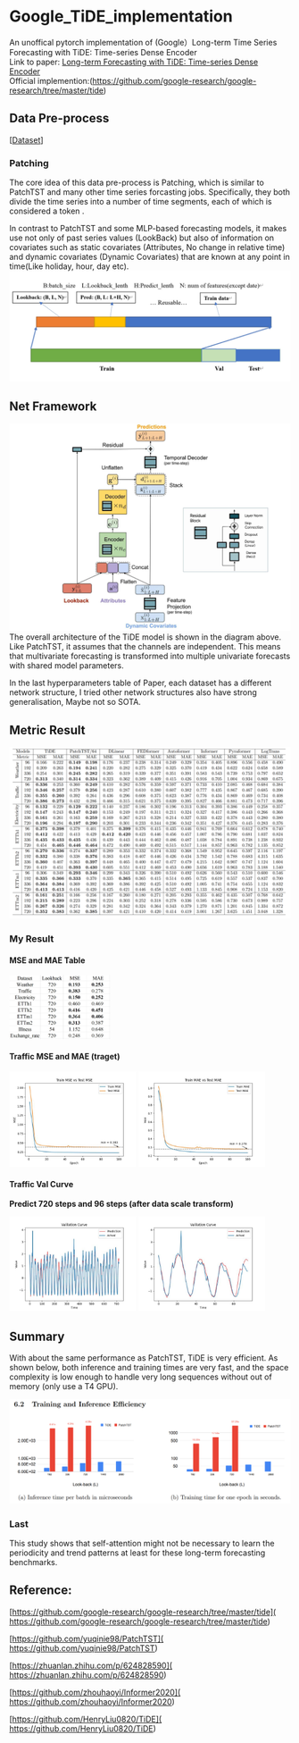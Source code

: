 # Google_TiDE_implementation
An unoffical pytorch implementation of (Google）Long-term Time Series Forecasting with TiDE: Time-series Dense Encoder \
Link to paper: [Long-term Forecasting with TiDE: Time-series Dense Encoder](https://arxiv.org/pdf/2304.08424.pdf) \
Official implemention:(https://github.com/google-research/google-research/tree/master/tide)
## Data Pre-process
[[Dataset](https://huggingface.co/datasets/ym0v0my/Time_series_dataset)]
### Patching 
The core idea of this data pre-process is Patching, which is similar to PatchTST and many other time series forcasting jobs. Specifically, they both divide the time series into a number of time segments, each of which is considered a token .

In contrast to PatchTST and some MLP-based forecasting models, it makes use not only of past series values (LookBack) but also of information on covariates such as static covariates (Attributes, No change in relative time) and dynamic covariates (Dynamic Covariates) that are known at any point in time(Like holiday, hour, day etc).
![structure](./figs/data_structure.png) 

## Net Framework
![net](./figs/net_framework.jpg)
The overall architecture of the TiDE model is shown in the diagram above. Like PatchTST, it assumes that the channels are independent. This means that multivariate forecasting is transformed into multiple univariate forecasts with shared model parameters.

In the last hyperparameters table of Paper, each dataset has a different network structure, I tried other network structures also have strong generalisation, Maybe not so SOTA. 
## Metric Result
![metric](./figs/Metric.png)
### My Result
#### MSE and MAE Table
<img src="./figs/result.png" alt="result" style="width:36%" /> 

#### Traffic MSE and MAE (traget)
<img src="./figs/Traffic_MSE.jpg" alt="result" style="width:45%" /> <img src="./figs/Traffic_MAE.jpg" alt="result" style="width:45%" /> 

#### Traffic Val Curve
**Predict 720 steps and 96 steps (after data scale transform)**

<img src="./figs/Traffic_val_curve_720.jpg" alt="result" style="width:45%" /> <img src="./figs/Traffic_val_curve_96.jpg" alt="result" style="width:45%" /> 

## Summary

With about the same performance as PatchTST, TiDE is very efficient. As shown below, both inference and training times are very fast, and the space complexity is low enough to handle very long sequences without out of memory (only use a T4 GPU).

<img src="./figs/efficiency.png" alt="result" style="width:100%" /> 

### Last
This study shows that self-attention might not be necessary to learn the periodicity and trend patterns at least for these long-term forecasting benchmarks.

## Reference:
[https://github.com/google-research/google-research/tree/master/tide]( https://github.com/google-research/google-research/tree/master/tide) 

[https://github.com/yuqinie98/PatchTST]( https://github.com/yuqinie98/PatchTST) 

[https://zhuanlan.zhihu.com/p/624828590]( https://zhuanlan.zhihu.com/p/624828590) 

[https://github.com/zhouhaoyi/Informer2020]( https://github.com/zhouhaoyi/Informer2020) 

[https://github.com/HenryLiu0820/TiDE]( https://github.com/HenryLiu0820/TiDE) 

